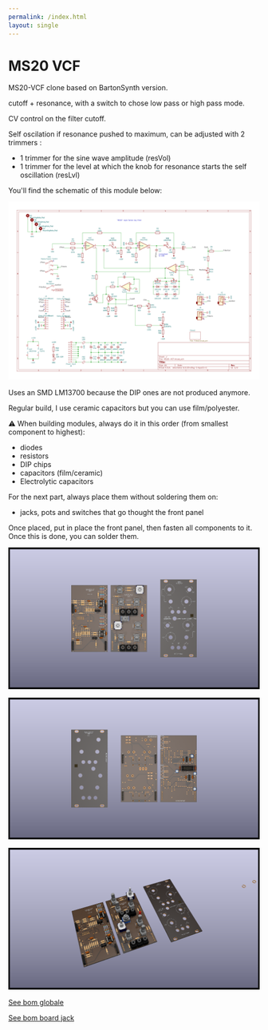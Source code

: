 ```yaml
---
permalink: /index.html
layout: single
---
```


# MS20 VCF

MS20-VCF clone based on BartonSynth version.

cutoff + resonance, with a switch to chose low pass or high pass mode.

CV control on the filter cutoff.

Self oscilation if resonance pushed to maximum, can be adjusted with 2 trimmers :

- 1 trimmer for the sine wave amplitude (resVol)
- 1 trimmer for the level at which the knob for resonance starts the self oscillation (resLvl)

You'll find the schematic of this module below: 

![single MS20-VCF schematic](Documentation/image/MS20-VCF-schematic.svg)

Uses an SMD LM13700 because the DIP ones are not produced anymore.

Regular build, I use ceramic capacitors but you can use film/polyester.

:warning: When building modules, always do it in this order (from smallest component to highest):
- diodes
- resistors
- DIP chips
- capacitors (film/ceramic)
- Electrolytic capacitors

For the next part, always place them without soldering them on: 
- jacks, pots and switches that go thought the front panel

Once placed, put in place the front panel, then fasten all components to it. Once this is done, you can solder them. 

![3D single MS20-VCF(front)](Documentation/image/MS20-VCF-3D_top.png)

![3D single MS20-VCF(back)](Documentation/image/MS20-VCF-3D_bottom.png)

![3D single MS20-VCF(iso)](Documentation/image/MS20-VCF-3D_top30deg.png)

[See bom globale](Documentation/BoM/MS20-VCF-ibom-global.html)

[See bom board jack](Documentation/BoM/MS20-VCF-ibom-jack.html)
